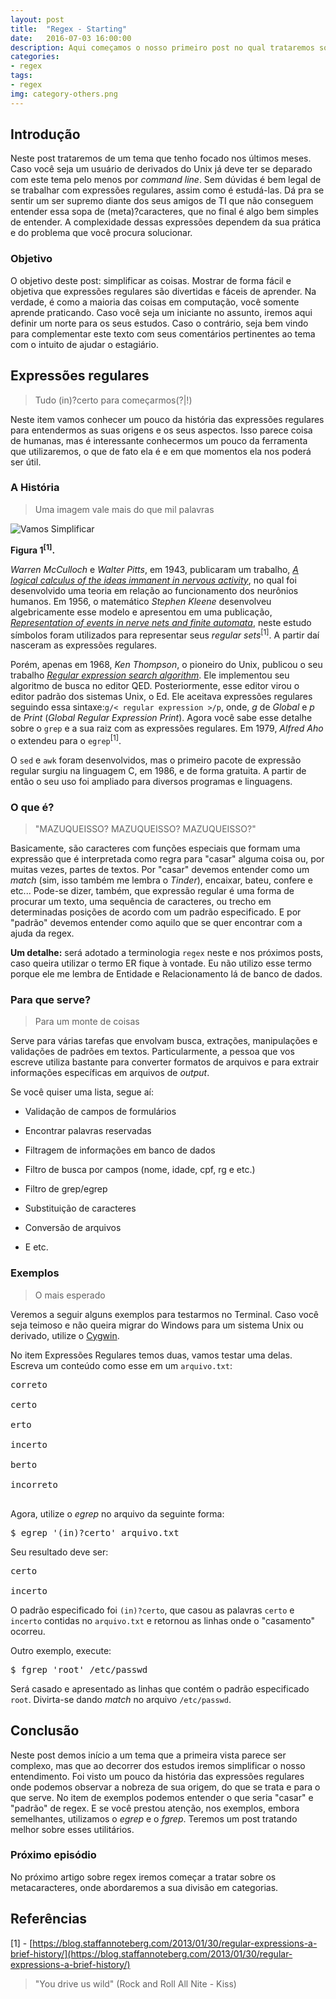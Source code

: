 ```yaml
---
layout: post
title:	"Regex - Starting"
date:	2016-07-03 16:00:00
description: Aqui começamos o nosso primeiro post no qual trataremos sobre expressões regulares.
categories:
- regex
tags:
- regex
img: category-others.png
---
```


## Introdução

Neste post trataremos de um tema que tenho focado nos últimos meses. Caso você seja um usuário de derivados do Unix já deve ter se deparado com este tema pelo menos por *command line*. Sem dúvidas é bem legal de se trabalhar com expressões regulares, assim como é estudá-las. Dá pra se sentir um ser supremo diante dos seus amigos de TI que não conseguem entender essa sopa de (meta)?caracteres, que no final é algo bem simples de entender. A complexidade dessas expressões dependem da sua prática e do problema que você procura solucionar.

### Objetivo

O objetivo deste post: simplificar as coisas. Mostrar de forma fácil e objetiva que expressões regulares são divertidas e fáceis de aprender. Na verdade, é como a maioria das coisas em computação, você somente aprende praticando. Caso você seja um iniciante no assunto, iremos aqui definir um norte para os seus estudos. Caso o contrário, seja bem vindo para complementar este texto com seus comentários pertinentes ao tema com o intuito de ajudar o estagiário.

## Expressões regulares

> Tudo (in)?certo para começarmos(?\|!)

Neste item vamos conhecer um pouco da história das expressões regulares para entendermos as suas origens e os seus aspectos. Isso parece coisa de humanas, mas é interessante conhecermos um pouco da ferramenta que utilizaremos, o que de fato ela é e em que momentos ela nos poderá ser útil.

### A História

> Uma imagem vale mais do que mil palavras

![Vamos Simplificar](https://brainmoda.files.wordpress.com/2013/01/history.png "Resumo da ópera")

**Figura 1<sup>[1]</sup>.**

*Warren McCulloch* e *Walter Pitts*, em 1943, publicaram um trabalho, [*A logical calculus of the ideas immanent in nervous activity*](http://link.springer.com/article/10.1007/BF02478259), no qual foi desenvolvido uma teoria em relação ao funcionamento dos neurônios humanos. Em 1956, o matemático *Stephen Kleene* desenvolveu algebricamente esse modelo e apresentou em uma publicação, [*Representation of events in nerve nets and finite automata*](http://www.dlsi.ua.es/~mlf/nnafmc/papers/kleene56representation.pdf), neste estudo símbolos foram utilizados para representar seus *regular sets*<sup>[1]</sup>. A partir daí nasceram as expressões regulares.

Porém, apenas em 1968, *Ken Thompson*, o pioneiro do Unix, publicou o seu trabalho [*Regular expression search algorithm*](http://www.fing.edu.uy/inco/cursos/intropln/material/p419-thompson.pdf). Ele implementou seu algoritmo de busca no editor QED. Posteriormente, esse editor virou o editor padrão dos sistemas Unix, o Ed. Ele aceitava expressões regulares seguindo essa sintaxe:<code>g/< regular expression >/p</code>, onde, *g* de *Global* e *p* de *Print* (*Global Regular Expression Print*). Agora você sabe esse detalhe sobre o <code>grep</code> e a sua raiz com as expressões regulares. Em 1979, *Alfred Aho* o extendeu para o <code>egrep</code><sup>[1]</sup>.

O <code>sed</code> e <code>awk</code> foram desenvolvidos, mas o primeiro pacote de expressão regular surgiu na linguagem C, em 1986, e de forma gratuita. A partir de então o seu uso foi ampliado para diversos programas e linguagens.

### O que é?

> "MAZUQUEISSO? MAZUQUEISSO? MAZUQUEISSO?"

Basicamente, são caracteres com funções especiais que formam uma expressão que é interpretada como regra para "casar" alguma coisa ou, por muitas vezes, partes de textos. Por "casar" devemos entender como um *match* (sim, isso também me lembra o *Tinder*), encaixar, bateu, confere e etc... Pode-se dizer, também, que expressão regular é uma forma de procurar um texto, uma sequência de caracteres, ou trecho em determinadas posições de acordo com um padrão especificado. E por "padrão" devemos entender como aquilo que se quer encontrar com a ajuda da regex.

**Um detalhe:** será adotado a terminologia <code>regex</code> neste e nos próximos posts, caso queira utilizar o termo ER fique à vontade. Eu não utilizo esse termo porque ele me lembra de Entidade e Relacionamento lá de banco de dados.


### Para que serve?

> Para um monte de coisas

Serve para várias tarefas que envolvam busca, extrações, manipulações e validações de padrões em textos. Particularmente, a pessoa que vos escreve utiliza bastante para converter formatos de arquivos e para extrair informações específicas em arquivos de *output*.

Se você quiser uma lista, segue aí:

* Validação de campos de formulários

* Encontrar palavras reservadas

* Filtragem de informações em banco de dados

* Filtro de busca por campos (nome, idade, cpf, rg e etc.)

* Filtro de grep/egrep

* Substituição de caracteres

* Conversão de arquivos

* E etc.

### Exemplos

> O mais esperado

Veremos a seguir alguns exemplos para testarmos no Terminal. Caso você seja teimoso e não queira migrar do Windows para um sistema Unix ou derivado, utilize o [Cygwin](https://cygwin.com/install.html).

No item Expressões Regulares temos duas, vamos testar uma delas. Escreva um conteúdo como esse em um <code>arquivo.txt</code>:

<div class="highlight">
<pre class="kd">
correto<br />
certo<br />
erto<br />
incerto<br />
berto<br />
incorreto<br />
</pre>
</div>

Agora, utilize o *egrep* no arquivo da seguinte forma:

<div class="highlight">
<pre class="kd">
$ egrep '(in)?certo' arquivo.txt
</pre>
</div>

Seu resultado deve ser:

<div class="highlight">
<pre class="kd">
certo<br />
incerto
</pre>
</div>

O padrão especificado foi <code>(in)?certo</code>, que casou as palavras <code>certo</code> e <code>incerto</code> contidas no <code>arquivo.txt</code> e retornou as linhas onde o "casamento" ocorreu.

Outro exemplo, execute:

<div class="highlight">
<pre class="kd">
$ fgrep 'root' /etc/passwd
</pre>
</div>

Será casado e apresentado as linhas que contém o padrão especificado <code>root</code>. Divirta-se dando *match* no arquivo <code>/etc/passwd</code>.

## Conclusão

Neste post demos início a um tema que a primeira vista parece ser complexo, mas que ao decorrer dos estudos iremos simplificar o nosso entendimento. Foi visto um pouco da história das expressões regulares onde podemos observar a nobreza de sua origem, do que se trata e para o que serve. No item de exemplos podemos entender o que seria "casar" e "padrão" de regex. E se você prestou atenção, nos exemplos, embora semelhantes, utilizamos o *egrep* e o *fgrep*. Teremos um post tratando melhor sobre esses utilitários.

### Próximo episódio

No próximo artigo sobre regex iremos começar a tratar sobre os metacaracteres, onde abordaremos a sua divisão em categorias.

## Referências

[1] - [https://blog.staffannoteberg.com/2013/01/30/regular-expressions-a-brief-history/](https://blog.staffannoteberg.com/2013/01/30/regular-expressions-a-brief-history/)

> "You drive us wild" (Rock and Roll All Nite - Kiss)
